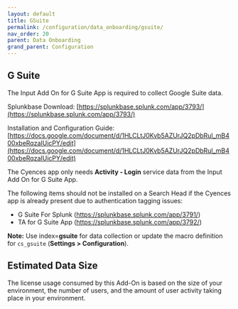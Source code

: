 ```yaml
---
layout: default
title: GSuite
permalink: /configuration/data_onboarding/gsuite/
nav_order: 20
parent: Data Onboarding
grand_parent: Configuration
---
```



## **G Suite**

The Input Add On for G Suite App is required to collect Google Suite data. 

Splunkbase Download: 
[https://splunkbase.splunk.com/app/3793/](https://splunkbase.splunk.com/app/3793/) 

Installation and Configuration Guide:
[https://docs.google.com/document/d/1HLCLtJ0Kvb5AZUrJQ2pDbRul_mB400xbeRqzaIUicPY/edit](https://docs.google.com/document/d/1HLCLtJ0Kvb5AZUrJQ2pDbRul_mB400xbeRqzaIUicPY/edit) 

The Cyences app only needs **Activity - Login** service data from the Input Add On for G Suite App. 

The following items should not be installed on a Search Head if the Cyences app is already present due to authentication tagging issues:
* G Suite For Splunk 
(https://splunkbase.splunk.com/app/3791/) 
* TA for G Suite App 
(https://splunkbase.splunk.com/app/3792/) 

**Note:** Use index=**gsuite** for data collection or update the macro definition for `cs_gsuite` (**Settings > Configuration**).

## Estimated Data Size

The license usage consumed by this Add-On is based on the size of your environment, the number of users, and the amount of user activity taking place in your environment.
